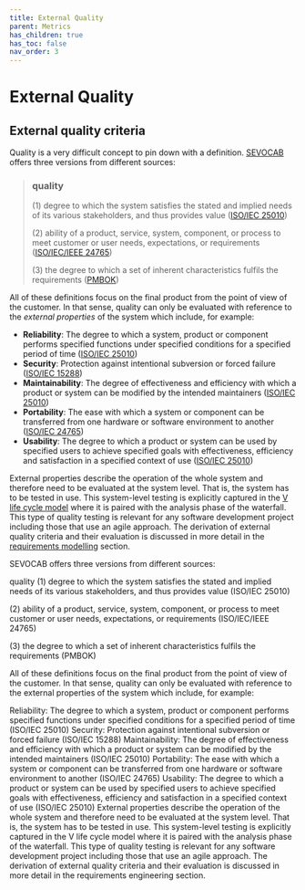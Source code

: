 ```yaml
---
title: External Quality
parent: Metrics
has_children: true
has_toc: false
nav_order: 3
---
```


# External Quality

## External quality criteria

Quality is a very difficult concept to pin down with a definition.
[SEVOCAB](https://pascal.computer.org/) offers three versions from different
sources:

> ### **quality**
>
> (1) degree to which the system satisfies the stated and implied needs of its
> various stakeholders, and thus provides value
> ([ISO/IEC 25010](https://napier.primo.exlibrisgroup.com/permalink/44NAP_INST/19n0mho/cdi_bsi_primary_000000000030215101))
>
> (2) ability of a product, service, system, component, or process to meet customer
> or user needs, expectations, or requirements
> ([ISO/IEC/IEEE 24765](https://napier.primo.exlibrisgroup.com/permalink/44NAP_INST/19n0mho/cdi_bsi_primary_000000000030413573))
>
> (3) the degree to which a set of inherent characteristics fulfils the requirements
> ([PMBOK](https://napier.primo.exlibrisgroup.com/permalink/44NAP_INST/n96pef/alma9923796446002111))

All of these definitions focus on the final product from the point of view of the
customer. In that sense, quality can only be evaluated with reference to the
*external properties* of the system which include, for example:

* **Reliability**:
  The degree to which a system, product or component performs specified functions
  under specified conditions for a specified period of time
  ([ISO/IEC 25010](https://napier.primo.exlibrisgroup.com/permalink/44NAP_INST/19n0mho/cdi_bsi_primary_000000000030215101))
* **Security**:
  Protection against intentional subversion or forced failure
  ([ISO/IEC 15288](https://napier.primo.exlibrisgroup.com/permalink/44NAP_INST/19n0mho/cdi_bsi_primary_000000000030433813))
* **Maintainability**:
  The degree of effectiveness and efficiency with which a product or system can be
  modified by the intended maintainers
  ([ISO/IEC 25010](https://napier.primo.exlibrisgroup.com/permalink/44NAP_INST/19n0mho/cdi_bsi_primary_000000000030215101))
* **Portability**:
  The ease with which a system or component can be transferred from one hardware or
  software environment to another
  ([ISO/IEC 24765](https://napier.primo.exlibrisgroup.com/permalink/44NAP_INST/19n0mho/cdi_bsi_primary_000000000030346267))
* **Usability**:
  The degree to which a product or system can be used by specified users to achieve
  specified goals with effectiveness, efficiency and satisfaction in a specified
  context of use
  ([ISO/IEC 25010](https://napier.primo.exlibrisgroup.com/permalink/44NAP_INST/19n0mho/cdi_bsi_primary_000000000030215101))

External properties describe the operation of the whole system and therefore need
to be evaluated at the system level. That is, the system has to be tested in use.
This system-level testing is explicitly captured in the
[V life cycle model](../unit3_agile/Week03a_lifecycle.md#the-v-model) where it is paired with the
analysis phase of the waterfall. This type of quality testing is relevant for any
software development project including those that use an agile approach. The
derivation of external quality criteria and their evaluation is discussed in more
detail in the [requirements modelling](Week11a_requirements_modelling.md) section.


SEVOCAB offers three versions from different sources:

quality
(1) degree to which the system satisfies the stated and implied needs of its various stakeholders, and thus provides value (ISO/IEC 25010)

(2) ability of a product, service, system, component, or process to meet customer or user needs, expectations, or requirements (ISO/IEC/IEEE 24765)

(3) the degree to which a set of inherent characteristics fulfils the requirements (PMBOK)

All of these definitions focus on the final product from the point of view of the customer. In that sense, quality can only be evaluated with reference to the external properties of the system which include, for example:

Reliability: The degree to which a system, product or component performs specified functions under specified conditions for a specified period of time (ISO/IEC 25010)
Security: Protection against intentional subversion or forced failure (ISO/IEC 15288)
Maintainability: The degree of effectiveness and efficiency with which a product or system can be modified by the intended maintainers (ISO/IEC 25010)
Portability: The ease with which a system or component can be transferred from one hardware or software environment to another (ISO/IEC 24765)
Usability: The degree to which a product or system can be used by specified users to achieve specified goals with effectiveness, efficiency and satisfaction in a specified context of use (ISO/IEC 25010)
External properties describe the operation of the whole system and therefore need to be evaluated at the system level. That is, the system has to be tested in use. This system-level testing is explicitly captured in the V life cycle model where it is paired with the analysis phase of the waterfall. This type of quality testing is relevant for any software development project including those that use an agile approach. The derivation of external quality criteria and their evaluation is discussed in more detail in the requirements engineering section.
